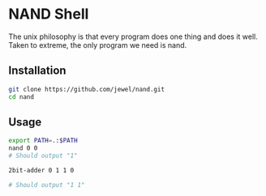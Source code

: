 NAND Shell
====

The unix philosophy is that every program does one thing and does it well.  Taken to extreme, the only program we need is nand.

Installation
----

```sh
git clone https://github.com/jewel/nand.git
cd nand
```

Usage
-----

```sh
export PATH=.:$PATH
nand 0 0
# Should output "1"
```

```sh
2bit-adder 0 1 1 0

# Should output "1 1"
````
